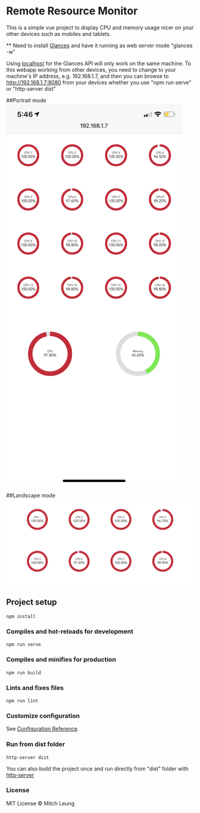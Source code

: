 # Remote Resource Monitor

This is a simple vue project to display CPU and memory usage nicer on your other devices such as mobiles and tablets.

** Need to install [Glances](https://nicolargo.github.io/glances) and have it running as web server mode "glances -w"

Using [localhost](http://localhost:61208) for the Glances API will only work on the same machine. To this webapp working from other devices, you need to change to your machine's IP address, e.g. 192.168.1.7, and then you can browse to http://192.168.1.7:8080 from your devices whether you use "npm run serve" or "http-server dist"

##Portrait mode
![Portrait mode](remote-resource-monitor-portrait.jpeg)

##Landscape mode
![Landscape mode](remote-resource-monitor-landscape.jpeg)

## Project setup
```
npm install
```

### Compiles and hot-reloads for development
```
npm run serve
```

### Compiles and minifies for production
```
npm run build
```

### Lints and fixes files
```
npm run lint
```

### Customize configuration
See [Configuration Reference](https://cli.vuejs.org/config/).


### Run from dist folder
```
http-server dist
```
You can also build the project once and run directly from "dist" folder with [http-server](https://www.npmjs.com/package/http-server)



### License
MIT License &copy; Mitch Leung
